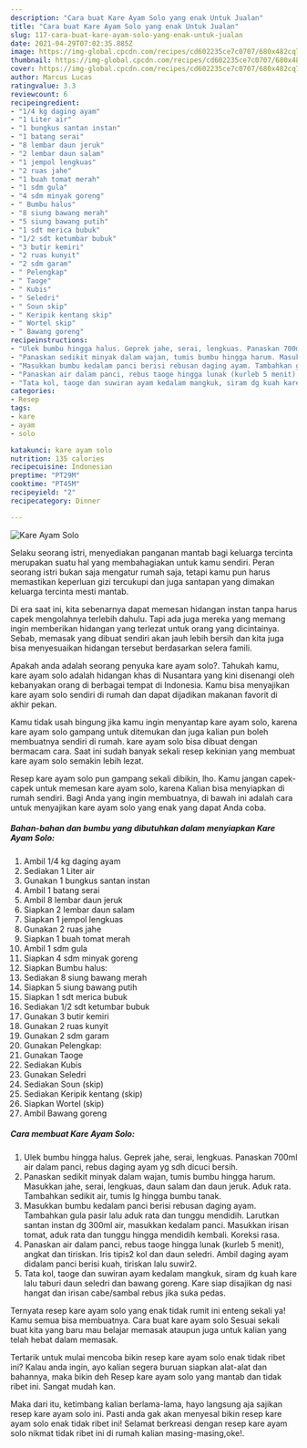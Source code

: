 ```yaml
---
description: "Cara buat Kare Ayam Solo yang enak Untuk Jualan"
title: "Cara buat Kare Ayam Solo yang enak Untuk Jualan"
slug: 117-cara-buat-kare-ayam-solo-yang-enak-untuk-jualan
date: 2021-04-29T07:02:35.885Z
image: https://img-global.cpcdn.com/recipes/cd602235ce7c0707/680x482cq70/kare-ayam-solo-foto-resep-utama.jpg
thumbnail: https://img-global.cpcdn.com/recipes/cd602235ce7c0707/680x482cq70/kare-ayam-solo-foto-resep-utama.jpg
cover: https://img-global.cpcdn.com/recipes/cd602235ce7c0707/680x482cq70/kare-ayam-solo-foto-resep-utama.jpg
author: Marcus Lucas
ratingvalue: 3.3
reviewcount: 6
recipeingredient:
- "1/4 kg daging ayam"
- "1 Liter air"
- "1 bungkus santan instan"
- "1 batang serai"
- "8 lembar daun jeruk"
- "2 lembar daun salam"
- "1 jempol lengkuas"
- "2 ruas jahe"
- "1 buah tomat merah"
- "1 sdm gula"
- "4 sdm minyak goreng"
- " Bumbu halus"
- "8 siung bawang merah"
- "5 siung bawang putih"
- "1 sdt merica bubuk"
- "1/2 sdt ketumbar bubuk"
- "3 butir kemiri"
- "2 ruas kunyit"
- "2 sdm garam"
- " Pelengkap"
- " Taoge"
- " Kubis"
- " Seledri"
- " Soun skip"
- " Keripik kentang skip"
- " Wortel skip"
- " Bawang goreng"
recipeinstructions:
- "Ulek bumbu hingga halus. Geprek jahe, serai, lengkuas. Panaskan 700ml air dalam panci, rebus daging ayam yg sdh dicuci bersih."
- "Panaskan sedikit minyak dalam wajan, tumis bumbu hingga harum. Masukkan jahe, serai, lengkuas, daun salam dan daun jeruk. Aduk rata. Tambahkan sedikit air, tumis lg hingga bumbu tanak."
- "Masukkan bumbu kedalam panci berisi rebusan daging ayam. Tambahkan gula pasir lalu aduk rata dan tunggu mendidih. Larutkan santan instan dg 300ml air, masukkan kedalam panci. Masukkan irisan tomat, aduk rata dan tunggu hingga mendidih kembali. Koreksi rasa."
- "Panaskan air dalam panci, rebus taoge hingga lunak (kurleb 5 menit), angkat dan tiriskan. Iris tipis2 kol dan daun seledri. Ambil daging ayam didalam panci berisi kuah, tiriskan lalu suwir2."
- "Tata kol, taoge dan suwiran ayam kedalam mangkuk, siram dg kuah kare lalu taburi daun seledri dan bawang goreng. Kare siap disajikan dg nasi hangat dan irisan cabe/sambal rebus jika suka pedas."
categories:
- Resep
tags:
- kare
- ayam
- solo

katakunci: kare ayam solo 
nutrition: 135 calories
recipecuisine: Indonesian
preptime: "PT29M"
cooktime: "PT45M"
recipeyield: "2"
recipecategory: Dinner

---
```



![Kare Ayam Solo](https://img-global.cpcdn.com/recipes/cd602235ce7c0707/680x482cq70/kare-ayam-solo-foto-resep-utama.jpg)

Selaku seorang istri, menyediakan panganan mantab bagi keluarga tercinta merupakan suatu hal yang membahagiakan untuk kamu sendiri. Peran seorang istri bukan saja mengatur rumah saja, tetapi kamu pun harus memastikan keperluan gizi tercukupi dan juga santapan yang dimakan keluarga tercinta mesti mantab.

Di era  saat ini, kita sebenarnya dapat memesan hidangan instan tanpa harus capek mengolahnya terlebih dahulu. Tapi ada juga mereka yang memang ingin memberikan hidangan yang terlezat untuk orang yang dicintainya. Sebab, memasak yang dibuat sendiri akan jauh lebih bersih dan kita juga bisa menyesuaikan hidangan tersebut berdasarkan selera famili. 



Apakah anda adalah seorang penyuka kare ayam solo?. Tahukah kamu, kare ayam solo adalah hidangan khas di Nusantara yang kini disenangi oleh kebanyakan orang di berbagai tempat di Indonesia. Kamu bisa menyajikan kare ayam solo sendiri di rumah dan dapat dijadikan makanan favorit di akhir pekan.

Kamu tidak usah bingung jika kamu ingin menyantap kare ayam solo, karena kare ayam solo gampang untuk ditemukan dan juga kalian pun boleh membuatnya sendiri di rumah. kare ayam solo bisa dibuat dengan bermacam cara. Saat ini sudah banyak sekali resep kekinian yang membuat kare ayam solo semakin lebih lezat.

Resep kare ayam solo pun gampang sekali dibikin, lho. Kamu jangan capek-capek untuk memesan kare ayam solo, karena Kalian bisa menyiapkan di rumah sendiri. Bagi Anda yang ingin membuatnya, di bawah ini adalah cara untuk menyajikan kare ayam solo yang enak yang dapat Anda coba.

<!--inarticleads1-->

##### Bahan-bahan dan bumbu yang dibutuhkan dalam menyiapkan Kare Ayam Solo:

1. Ambil 1/4 kg daging ayam
1. Sediakan 1 Liter air
1. Gunakan 1 bungkus santan instan
1. Ambil 1 batang serai
1. Ambil 8 lembar daun jeruk
1. Siapkan 2 lembar daun salam
1. Siapkan 1 jempol lengkuas
1. Gunakan 2 ruas jahe
1. Siapkan 1 buah tomat merah
1. Ambil 1 sdm gula
1. Siapkan 4 sdm minyak goreng
1. Siapkan  Bumbu halus:
1. Sediakan 8 siung bawang merah
1. Siapkan 5 siung bawang putih
1. Siapkan 1 sdt merica bubuk
1. Sediakan 1/2 sdt ketumbar bubuk
1. Gunakan 3 butir kemiri
1. Gunakan 2 ruas kunyit
1. Gunakan 2 sdm garam
1. Gunakan  Pelengkap:
1. Gunakan  Taoge
1. Sediakan  Kubis
1. Gunakan  Seledri
1. Sediakan  Soun (skip)
1. Sediakan  Keripik kentang (skip)
1. Siapkan  Wortel (skip)
1. Ambil  Bawang goreng




<!--inarticleads2-->

##### Cara membuat Kare Ayam Solo:

1. Ulek bumbu hingga halus. Geprek jahe, serai, lengkuas. Panaskan 700ml air dalam panci, rebus daging ayam yg sdh dicuci bersih.
1. Panaskan sedikit minyak dalam wajan, tumis bumbu hingga harum. Masukkan jahe, serai, lengkuas, daun salam dan daun jeruk. Aduk rata. Tambahkan sedikit air, tumis lg hingga bumbu tanak.
1. Masukkan bumbu kedalam panci berisi rebusan daging ayam. Tambahkan gula pasir lalu aduk rata dan tunggu mendidih. Larutkan santan instan dg 300ml air, masukkan kedalam panci. Masukkan irisan tomat, aduk rata dan tunggu hingga mendidih kembali. Koreksi rasa.
1. Panaskan air dalam panci, rebus taoge hingga lunak (kurleb 5 menit), angkat dan tiriskan. Iris tipis2 kol dan daun seledri. Ambil daging ayam didalam panci berisi kuah, tiriskan lalu suwir2.
1. Tata kol, taoge dan suwiran ayam kedalam mangkuk, siram dg kuah kare lalu taburi daun seledri dan bawang goreng. Kare siap disajikan dg nasi hangat dan irisan cabe/sambal rebus jika suka pedas.




Ternyata resep kare ayam solo yang enak tidak rumit ini enteng sekali ya! Kamu semua bisa membuatnya. Cara buat kare ayam solo Sesuai sekali buat kita yang baru mau belajar memasak ataupun juga untuk kalian yang telah hebat dalam memasak.

Tertarik untuk mulai mencoba bikin resep kare ayam solo enak tidak ribet ini? Kalau anda ingin, ayo kalian segera buruan siapkan alat-alat dan bahannya, maka bikin deh Resep kare ayam solo yang mantab dan tidak ribet ini. Sangat mudah kan. 

Maka dari itu, ketimbang kalian berlama-lama, hayo langsung aja sajikan resep kare ayam solo ini. Pasti anda gak akan menyesal bikin resep kare ayam solo enak tidak ribet ini! Selamat berkreasi dengan resep kare ayam solo nikmat tidak ribet ini di rumah kalian masing-masing,oke!.

